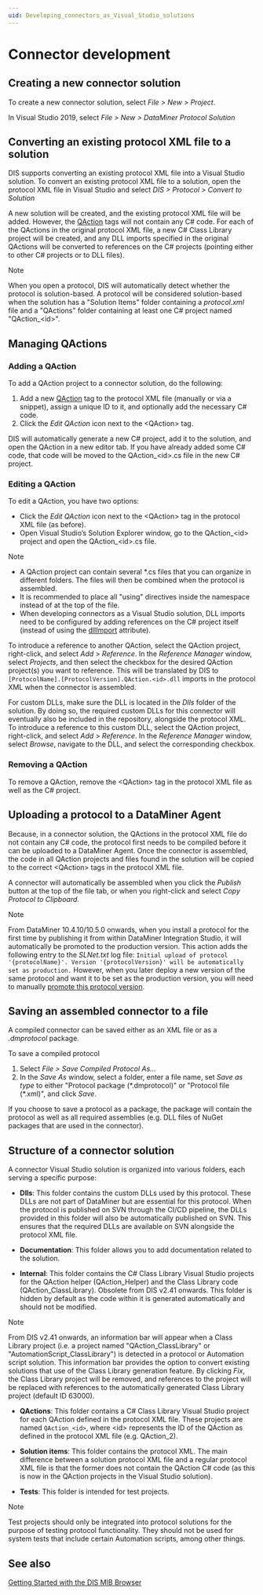```yaml
---
uid: Developing_connectors_as_Visual_Studio_solutions
---
```


# Connector development

## Creating a new connector solution

To create a new connector solution, select *File \> New \> Project*.

In Visual Studio 2019, select *File \> New \> DataMiner Protocol Solution*

## Converting an existing protocol XML file to a solution

DIS supports converting an existing protocol XML file into a Visual Studio solution. To convert an existing protocol XML file to a solution, open the protocol XML file in Visual Studio and select *DIS \> Protocol \> Convert to Solution*

A new solution will be created, and the existing protocol XML file will be added. However, the [QAction](xref:Protocol.QActions.QAction) tags will not contain any C# code. For each of the QActions in the original protocol XML file, a new C# Class Library project will be created, and any DLL imports specified in the original QActions will be converted to references on the C# projects (pointing either to other C# projects or to DLL files).

> [!NOTE]
> When you open a protocol, DIS will automatically detect whether the protocol is solution-based. A protocol will be considered solution-based when the solution has a "Solution Items" folder containing a *protocol.xml* file and a "QActions" folder containing at least one C# project named "QAction\_\<id>".

## Managing QActions

### Adding a QAction

To add a QAction project to a connector solution, do the following:

1. Add a new [QAction](xref:Protocol.QActions.QAction) tag to the protocol XML file (manually or via a snippet), assign a unique ID to it, and optionally add the necessary C# code.
1. Click the *Edit QAction* icon next to the \<QAction> tag.

DIS will automatically generate a new C# project, add it to the solution, and open the QAction in a new editor tab. If you have already added some C# code, that code will be moved to the QAction\_\<id>.cs file in the new C# project.

### Editing a QAction

To edit a QAction, you have two options:

- Click the *Edit QAction* icon next to the \<QAction> tag in the protocol XML file (as before).
- Open Visual Studio’s Solution Explorer window, go to the QAction\_\<id> project and open the QAction\_\<id>.cs file.

> [!NOTE]
>
> - A QAction project can contain several \*.cs files that you can organize in different folders. The files will then be combined when the protocol is assembled.
> - It is recommended to place all "using" directives inside the namespace instead of at the top of the file.
> - When developing connectors as a Visual Studio solution, DLL imports need to be configured by adding references on the C# project itself (instead of using the [dllImport](xref:Protocol.QActions.QAction-dllImport) attribute).

To introduce a reference to another QAction, select the QAction project, right-click, and select *Add* > *Reference*. In the *Reference Manager* window, select *Projects*, and then select the checkbox for the desired QAction project(s) you want to reference. This will be translated by DIS to `[ProtocolName].[ProtocolVersion].QAction.<id>.dll` imports in the protocol XML when the connector is assembled.

For custom DLLs, make sure the DLL is located in the *Dlls* folder of the solution. By doing so, the required custom DLLs for this connector will eventually also be included in the repository, alongside the protocol XML. To introduce a reference to this custom DLL, select the QAction project, right-click, and select *Add* > *Reference*. In the *Reference Manager* window, select *Browse*, navigate to the DLL, and select the corresponding checkbox.

### Removing a QAction

To remove a QAction, remove the \<QAction> tag in the protocol XML file as well as the C# project.

## Uploading a protocol to a DataMiner Agent

Because, in a connector solution, the QActions in the protocol XML file do not contain any C# code, the protocol first needs to be compiled before it can be uploaded to a DataMiner Agent. Once the connector is assembled, the code in all QAction projects and files found in the solution will be copied to the correct \<QAction> tags in the protocol XML file.

A connector will automatically be assembled when you click the *Publish* button at the top of the file tab, or when you right-click and select *Copy Protocol to Clipboard*.

> [!NOTE]
> From DataMiner 10.4.10/10.5.0 onwards<!--RN 40291-->, when you install a protocol for the first time by publishing it from within DataMiner Integration Studio, it will automatically be promoted to the production version. This action adds the following entry to the *SLNet.txt* log file: `Initial upload of protocol '{protocolName}'. Version '{protocolVersion}' will be automatically set as production.` However, when you later deploy a new version of the same protocol and want it to be set as the production version, you will need to manually [promote this protocol version](xref:Promoting_a_protocol_version_to_production_version).

## Saving an assembled connector to a file

A compiled connector can be saved either as an XML file or as a *.dmprotocol* package.

To save a compiled protocol

1. Select *File \> Save Compiled Protocol As...*
1. In the *Save As* window, select a folder, enter a file name, set *Save as type* to either "Protocol package (\*.dmprotocol)" or "Protocol file (\*.xml)", and click *Save*.

If you choose to save a protocol as a package, the package will contain the protocol as well as all required assemblies (e.g. DLL files of NuGet packages that are used in the connector).

## Structure of a connector solution

A connector Visual Studio solution is organized into various folders, each serving a specific purpose:

- **Dlls**: This folder contains the custom DLLs used by this protocol. These DLLs are not part of DataMiner but are essential for this protocol. When the protocol is published on SVN through the CI/CD pipeline, the DLLs provided in this folder will also be automatically published on SVN. This ensures that the required DLLs are available on SVN alongside the protocol XML file.

- **Documentation**: This folder allows you to add documentation related to the solution.

- **Internal**: This folder contains the C# Class Library Visual Studio projects for the QAction helper (QAction_Helper) and the Class Library code (QAction_ClassLibrary). Obsolete from DIS v2.41 onwards. This folder is hidden by default as the code within it is generated automatically and should not be modified.

> [!NOTE]
> From DIS v2.41 onwards, an information bar will appear when a Class Library project (i.e. a project named "QAction_ClassLibrary" or "AutomationScript_ClassLibrary") is detected in a protocol or Automation script solution. This information bar provides the option to convert existing solutions that use of the Class Library generation feature. By clicking *Fix*, the Class Library project will be removed, and references to the project will be replaced with references to the automatically generated Class Library project (default ID 63000).

- **QActions**: This folder contains a C# Class Library Visual Studio project for each QAction defined in the protocol XML file. These projects are named `QAction_<id>`, where \<id> represents the ID of the QAction as defined in the protocol XML file (e.g. QAction_2).

- **Solution items**: This folder contains the protocol XML. The main difference between a solution protocol XML file and a regular protocol XML file is that the former does not contain the QAction C# code (as this is now in the QAction projects in the Visual Studio solution).

- **Tests**: This folder is intended for test projects.

> [!NOTE]
> Test projects should only be integrated into protocol solutions for the purpose of testing protocol functionality. They should not be used for system tests that include certain Automation scripts, among other things.

## See also

[Getting Started with the DIS MIB Browser](xref:DIS_MIB_Browser)
